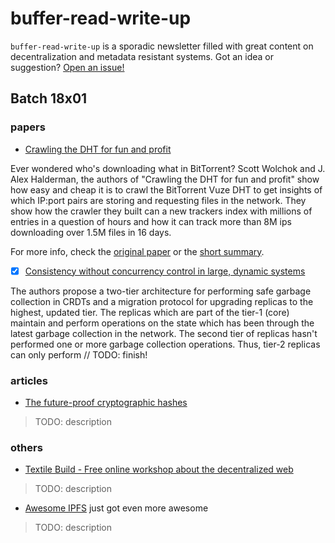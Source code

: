 # buffer-read-write-up

`buffer-read-write-up` is a sporadic newsletter filled with great content on
decentralization and metadata resistant systems. Got an idea or suggestion? 
[Open an issue!](https://github.com/hashmatter/buffer-read-write-up/issues)

## Batch 18x01

### papers

- [Crawling the DHT for fun and profit](https://www.usenix.org/event/woot10/tech/full_papers/Wolchok.pdf)

Ever wondered who's downloading what in BitTorrent? Scott Wolchok and J. 
Alex Halderman, the authors of "Crawling the DHT for fun and profit" show how
easy and cheap it is to crawl the BitTorrent Vuze DHT to get insights of which 
IP:port pairs are storing and requesting files in the network. They show how
the crawler they built can a new trackers index with millions of entries in a 
question of hours and how it can track more than 8M ips downloading over 1.5M 
files in 16 days.

For more info, check the [original paper](https://dl.acm.org/citation.cfm?id=1773921) or the [short summary](https://github.com/gpestana/notes/blob/master/research/metadata_resistant_dht/deep_imgint/README.md).


- [x] [Consistency without concurrency control in large, dynamic systems](https://dl.acm.org/citation.cfm?id=1773921)

The authors propose a two-tier architecture for performing safe garbage collection in
CRDTs and a migration protocol for upgrading replicas to the highest, updated  tier. The
replicas which are part of the tier-1 (core) maintain and perform operations on
the state which has been through the latest garbage collection in the network.
The second tier of replicas hasn't performed one or more garbage collection
operations. Thus, tier-2 replicas can only perform // TODO: finish! 

### articles

- [The future-proof cryptographic hashes](https://pascalprecht.github.io/posts/future-proofed-hashes-with-multihash/)

> TODO: description

### others

- [Textile Build - Free online workshop about the decentralized
  web](https://medium.com/textileio/announcing-textile-build-a-free-online-workshop-27472fd5d913)

> TODO: description

- [Awesome IPFS](https://awesome.ipfs.io/) just got even more awesome

> TODO: description

